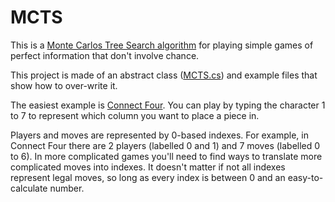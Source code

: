 # MCTS
This is a [Monte Carlos Tree Search algorithm](https://en.wikipedia.org/wiki/Monte_Carlo_tree_search) for playing simple games of perfect information that don't involve chance. 

This project is made of an abstract class ([MCTS.cs](MCTS/MCTS.cs)) and example files that show how to over-write it.

The easiest example is [Connect Four](MCTS/Examples/ConnectFour.cs). You can play by typing the character 1 to 7 to represent which column you want to place a piece in.

Players and moves are represented by 0-based indexes. For example, in Connect Four there are 2 players (labelled 0 and 1) and 7 moves (labelled 0 to 6). In more complicated games you'll need to find ways to translate more complicated moves into indexes. It doesn't matter if not all indexes represent legal moves, so long as every index is between 0 and an easy-to-calculate number.
